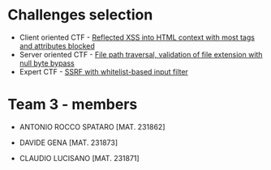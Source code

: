 # Challenges selection
- Client oriented CTF - [Reflected XSS into HTML context with most tags and attributes blocked][1]
- Server oriented CTF - [File path traversal, validation of file extension with null byte bypass][2]
- Expert CTF - [SSRF with whitelist-based input filter][3]

# Team 3 - members
- ANTONIO ROCCO SPATARO [MAT. 231862]
- DAVIDE GENA [MAT. 231873]
- CLAUDIO LUCISANO [MAT. 231871]

    [1]:https://portswigger.net/web-security/cross-site-scripting/contexts/lab-html-context-with-most-tags-and-attributes-blocked
    [2]:https://portswigger.net/web-security/file-path-traversal/lab-validate-file-extension-null-byte-bypass
    [3]:https://portswigger.net/web-security/ssrf/lab-ssrf-with-whitelist-filter
